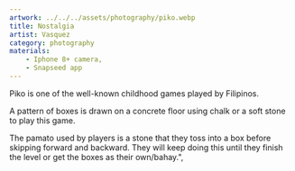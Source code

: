 ```yaml
---
artwork: ../../../assets/photography/piko.webp
title: Nostalgia
artist: Vasquez
category: photography
materials:
    - Iphone 8+ camera,
    - Snapseed app
---
```


Piko is one of the well-known childhood games played by Filipinos.

A pattern of boxes is drawn on a concrete floor using chalk or a soft stone to play this game.

The pamato used by players is a stone that they toss into a box before skipping forward and backward. They will keep doing this until they finish the level or get the boxes as their own/bahay.",
